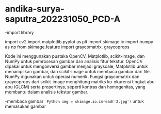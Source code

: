 # andika-surya-saputra_202231050_PCD-A
-import library

import cv2
import matplotlib.pyplot as plt
import skimage.io
import numpy as np
from skimage.feature import graycomatrix, graycoprops

Kode ini menggunakan pustaka OpenCV, Matplotlib, scikit-image, dan NumPy untuk pemrosesan gambar dan analisis fitur tekstur. OpenCV dipakai untuk mengonversi gambar menjadi grayscale, Matplotlib untuk menampilkan gambar, dan scikit-image untuk membaca gambar dari file. NumPy digunakan untuk operasi numerik. Fungsi graycomatrix dan graycoprops dari scikit-image menghitung matriks ko-okurensi tingkat abu-abu (GLCM) serta propertinya, seperti kontras dan homogenitas, yang membantu dalam analisis tekstur gambar.

-membaca gambar
``` Python img = skimage.io.imread('2.jpg')```
untuk memasukan gambar


